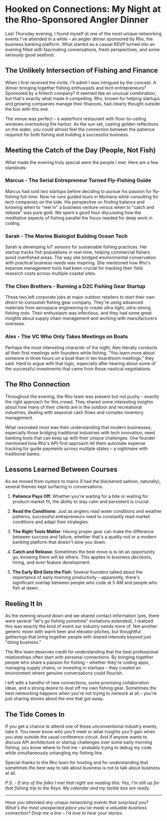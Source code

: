 # Hooked on Connections: My Night at the Rho-Sponsored Angler Dinner

Last Thursday evening, I found myself at one of the most unique networking events I've attended in a while – an angler dinner sponsored by Rho, the business banking platform. What started as a casual RSVP turned into an evening filled with fascinating conversations, fresh perspectives, and some seriously good seafood.

## The Unlikely Intersection of Fishing and Finance

When I first received the invite, I'll admit I was intrigued by the concept. A dinner bringing together fishing enthusiasts and tech entrepreneurs? Sponsored by a fintech company? It seemed like an unusual combination, but that's exactly what made it compelling. Rho, known for helping startups and growing companies manage their finances, had clearly thought outside the box with this one.

The venue was perfect – a waterfront restaurant with floor-to-ceiling windows overlooking the harbor. As the sun set, casting golden reflections on the water, you could almost feel the connection between the patience required for both fishing and building a successful business.

## Meeting the Catch of the Day (People, Not Fish)

What made the evening truly special were the people I met. Here are a few standouts:

### Marcus - The Serial Entrepreneur Turned Fly-Fishing Guide

Marcus had sold two startups before deciding to pursue his passion for fly-fishing full-time. Now he runs guided tours in Montana while consulting for tech companies on the side. His perspective on finding balance and knowing when to "reel in" a business venture versus when to "catch and release" was pure gold. We spent a good hour discussing how the meditative aspects of fishing parallel the focus needed for deep work in coding.

### Sarah - The Marine Biologist Building Ocean Tech

Sarah is developing IoT sensors for sustainable fishing practices. Her startup tracks fish populations in real-time, helping commercial fishers avoid overfished areas. The way she bridged environmental conservation with practical business needs was inspiring. She mentioned how Rho's expense management tools had been crucial for tracking their field research costs across multiple coastal sites.

### The Chen Brothers - Running a D2C Fishing Gear Startup

These two left corporate jobs at major outdoor retailers to start their own direct-to-consumer fishing gear company. They're using advanced materials from aerospace engineering to create ultra-light, ultra-strong fishing rods. Their enthusiasm was infectious, and they had some great insights about supply chain management and working with manufacturers overseas.

### Alex - The VC Who Only Takes Meetings on Boats

Perhaps the most interesting character of the night, Alex literally conducts all their first meetings with founders while fishing. "You learn more about someone in three hours on a boat than in ten boardroom meetings," they said. Hard to argue with that logic, especially after hearing about some of the successful investments that came from those nautical negotiations.

## The Rho Connection

Throughout the evening, the Rho team was present but not pushy – exactly the right approach for this crowd. They shared some interesting insights about how many of their clients are in the outdoor and recreational industries, dealing with seasonal cash flows and complex inventory management.

What resonated most was their understanding that modern businesses, especially those bridging traditional industries with tech innovation, need banking tools that can keep up with their unique challenges. One founder mentioned how Rho's API-first approach let them automate expense tracking for guide payments across multiple states – a nightmare with traditional banks.

## Lessons Learned Between Courses

As we moved from oysters to mains (I had the blackened salmon, naturally), several themes kept surfacing in conversations:

1. **Patience Pays Off**: Whether you're waiting for a bite or waiting for product-market fit, the ability to stay calm and persistent is crucial.

2. **Read the Conditions**: Just as anglers read water conditions and weather patterns, successful entrepreneurs need to constantly read market conditions and adapt their strategies.

3. **The Right Tools Matter**: Having proper gear can make the difference between success and failure, whether that's a quality rod or a modern banking platform that doesn't slow you down.

4. **Catch and Release**: Sometimes the best move is to let an opportunity go, knowing there will be others. This applies to business decisions, hiring, and even feature development.

5. **The Early Bird Gets the Fish**: Several founders talked about the importance of early morning productivity – apparently, there's significant overlap between people who code at 5 AM and people who fish at dawn.

## Reeling It In

As the evening wound down and we shared contact information (yes, there were several "let's go fishing sometime" invitations extended), I realized this was exactly the kind of event our industry needs more of. Not another generic mixer with warm beer and elevator pitches, but thoughtful gatherings that bring together people with shared interests beyond just "doing business."

The Rho team deserves credit for understanding that the best professional relationships often start with personal connections. By bringing together people who share a passion for fishing – whether they're coding apps, managing supply chains, or investing in startups – they created an environment where genuine conversations could flourish.

I left with a handful of new connections, some promising collaboration ideas, and a strong desire to dust off my own fishing gear. Sometimes the best networking happens when you're not trying to network at all – you're just sharing stories about the one that got away.

## The Tide Comes In

If you get a chance to attend one of these unconventional industry events, take it. You never know who you'll meet or what insights you'll gain when you step outside the usual conference circuit. And if anyone wants to discuss API architecture or startup challenges over some early morning fishing, you know where to find me – probably trying to debug my code while simultaneously untangling my fishing line.

Special thanks to the Rho team for hosting and for understanding that sometimes the best way to talk about business is not to talk about business at all.

*P.S. - If any of the folks I met that night are reading this: Yes, I'm still up for that fishing trip to the Keys. My calendar and my tackle box are ready.*

---

*Have you attended any unique networking events that surprised you? What's the most unexpected place you've made a valuable business connection? Drop me a line – I'd love to hear your stories.*